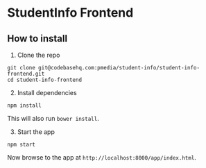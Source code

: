 # StudentInfo Frontend

## How to install

1. Clone the repo

```
git clone git@codebasehq.com:pmedia/student-info/student-info-frontend.git
cd student-info-frontend
```

2. Install dependencies

```
npm install
```

This will also run `bower install`.

3. Start the app

```
npm start
```

Now browse to the app at `http://localhost:8000/app/index.html`.